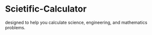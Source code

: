 # Scietific-Calculator
designed to help you calculate science, engineering, and mathematics problems.
